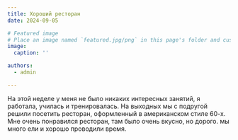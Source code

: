 ```yaml
---
title: Хороший ресторан
date: 2024-09-05

# Featured image
# Place an image named `featured.jpg/png` in this page's folder and customize its options here.
image:
  caption: ''

authors:
  - admin

---
```


На этой неделе у меня не было никаких интересных занятий, я работала, училась и тренировалась. На выходных мы с подругой решили посетить ресторан, оформленный в американском стиле 60-х. Мне очень понравился ресторан, там было очень вкусно, но дорого. мы много ели и хорошо проводили время.
